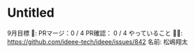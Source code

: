 # Untitled

9月目標 🚀: PRマージ：0 / 4
PR確認： 0 / 4
やっていること 🏃‍♂️: https://github.com/ideee-tech/ideee/issues/842
名前: 松嶋翔太